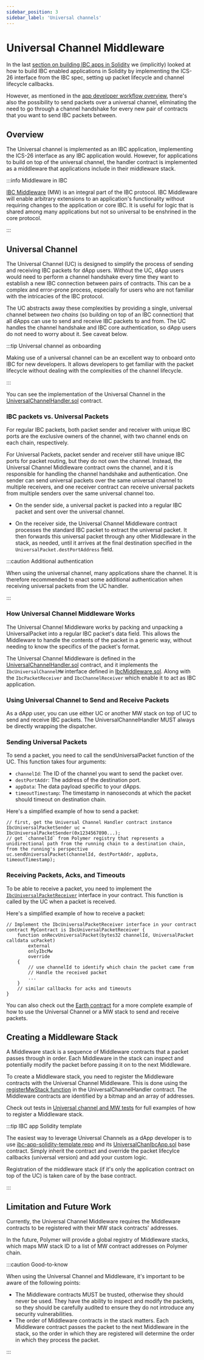```yaml
---
sidebar_position: 3
sidebar_label: 'Universal channels'
---
```

# Universal Channel Middleware

In the last [section on building IBC apps in Solidity](ibc-solidity.md) we (implicitly) looked at how to build IBC enabled applications in Solidity by implementing the ICS-26 interface from the IBC spec, setting up packet lifecycle and channel lifecycle callbacks.

However, as mentioned in the [app developer workflow overview](../dev-workflow/app-dev.md), there's also the possibility to send packets over a universal channel, eliminating the need to go through a channel handshake for every new pair of contracts that you want to send IBC packets between.

## Overview

The Universal channel is implemented as an IBC application, implementing the ICS-26 interface as any IBC application would. However, for applications to build on top of the universal channel, the handler contract is implemented as a middleware that applications include in their middleware stack.

:::info Middleware in IBC

[IBC Middleware](https://github.com/cosmos/ibc/tree/main/spec/app/ics-030-middleware) (MW) is an integral part of the IBC protocol. IBC Middleware will enable arbitrary extensions to an application's functionality without requiring changes to the application or core IBC. It is useful for logic that is shared among many applications but not so universal to be enshrined in the core protocol.

:::

## Universal Channel

The Universal Channel (UC) is designed to simplify the process of sending and receiving IBC packets for dApp users. Without the UC, dApp users would need to perform a channel handshake every time they want to establish a new IBC connection between pairs of contracts. This can be a complex and error-prone process, especially for users who are not familiar with the intricacies of the IBC protocol.

The UC abstracts away these complexities by providing a single, universal channel between *two chains* (so building on top of an IBC connection) that all dApps can use to send and receive IBC packets to and from. The UC handles the channel handshake and IBC core authentication, so dApp users do not need to worry about it. See caveat below.

:::tip Universal channel as onboarding

Making use of a universal channel can be an excellent way to onboard onto IBC for new developers. It allows developers to get familiar with the packet lifecycle without dealing with the complexities of the channel lifecycle.

:::

You can see the implementation of the Universal Channel in the [UniversalChannelHandler.sol](https://github.com/open-ibc/vibc-core-smart-contracts/tree/main/contracts/core/UniversalChannelHandler.sol) contract.

### IBC packets vs. Universal Packets

For regular IBC packets, both packet sender and receiver with unique IBC ports are the exclusive owners of the channel, with two channel ends on each chain, respectively.

For Universal Packets, packet sender and receiver still have unique IBC ports for packet routing, but they do not own the channel. Instead, the Universal Channel Middleware contract owns the channel, and it is responsible for handling the channel handshake and authentication.
One sender can send universal packets over the same universal channel to multiple receivers, and one receiver contract can receive universal packets from multiple senders over the same universal channel too. 

- On the sender side, a universal packet is packed into a regular IBC packet and sent over the universal channel.

- On the receiver side, the Universal Channel Middleware contract processes the standard IBC packet to extract the universal packet. It then forwards this universal packet through any other Middleware in the stack, as needed, until it arrives at the final destination specified in the `UniversalPacket.destPortAddress` field.

:::caution Additional authentication

When using the universal channel, many applications share the channel. It is therefore recommended to enact some additional authentication when receiving universal packets from the UC handler.

:::

### How Universal Channel Middleware Works

The Universal Channel Middleware works by packing and unpacking a UniversalPacket into a regular IBC packet's data field. This allows the Middleware to handle the contents of the packet in a generic way, without needing to know the specifics of the packet's format.

The Universal Channel Middleware is defined in the [UniversalChannelHandler.sol](https://github.com/open-ibc/vibc-core-smart-contracts/tree/main/contracts/core/UniversalChannelHandler.sol) contract, and it implements the `IbcUniversalChannelMW` interface defined in [IbcMiddleware.sol](https://github.com/open-ibc/vibc-core-smart-contracts/blob/main/contracts/interfaces/IbcMiddleware.sol#L117). Along with the `IbcPacketReceiver` and `IbcChannelReceiver` which enable it to act as IBC application.

### Using Universal Channel to Send and Receive Packets 

As a dApp user, you can use either UC or another MW stack on top of UC to send and receive IBC packets. The UniversalChannelHandler MUST always be directly wrapping the dispatcher.

### Sending Universal Packets

To send a packet, you need to call the sendUniversalPacket function of the UC. This function takes four arguments:

- `channelId`: The ID of the channel you want to send the packet over.
- `destPortAddr`: The address of the destination port.
- `appData`: The data payload specific to your dApps.
- `timeoutTimestamp`: The timestamp in nanoseconds at which the packet should timeout on destination chain.

Here's a simplified example of how to send a packet:
```solidity
// first, get the Universal Channel Handler contract instance
IbcUniversalPacketSender uc = IbcUniversalPacketSender(0x1234567890...);
// get `channelId` from Polymer registry that represents a unidirectional path from the running chain to a destination chain, from the running's perspective
uc.sendUniversalPacket(channelId, destPortAddr, appData, timeoutTimestamp);
```

### Receiving Packets, Acks, and Timeouts

To be able to receive a packet, you need to implement the [`IbcUniversalPacketReceiver`](https://github.com/open-ibc/vibc-core-smart-contracts/tree/main/contracts/interfaces/IbcMiddleware.sol#L76) interface in your contract. This function is called by the UC when a packet is received.

Here's a simplified example of how to receive a packet:
```solidity
// Implement the IbcUniversalPacketReceiver interface in your contract
contract MyContract is IbcUniversalPacketReceiver {
    function onRecvUniversalPacket(bytes32 channelId, UniversalPacket calldata ucPacket)
        external
        onlyIbcMw
        override
    {
        // use channelId to identify which chain the packet came from
        // Handle the received packet
        ...
    }
    // similar callbacks for acks and timeouts
}
```

You can also check out the [Earth contract](https://github.com/open-ibc/vibc-core-smart-contracts/tree/main/contracts/examples/Earth.sol) for a more complete example of how to use the Universal Channel or a MW stack to send and receive packets.

## Creating a Middleware Stack

A Middleware stack is a sequence of Middleware contracts that a packet passes through in order. Each Middleware in the stack can inspect and potentially modify the packet before passing it on to the next Middleware.

To create a Middleware stack, you need to register the Middleware contracts with the Universal Channel Middleware. This is done using the [registerMwStack function](https://github.com/open-ibc/vibc-core-smart-contracts/blob/main/contracts/core/UniversalChannelHandler.sol#L141) in the UniversalChannelHandler contract. The Middleware contracts are identified by a bitmap and an array of addresses.

Check out tests in [Universal channel and MW tests](https://github.com/open-ibc/vibc-core-smart-contracts/blob/main/test/universal.channel.t.sol) for full examples of how to register a Middleware stack.

:::tip IBC app Solidity template

The easiest way to leverage Universal Channels as a dApp developer is to use [ibc-app-solidity-template repo](https://github.com/open-ibc/ibc-app-solidity-template) and its [UniversalChanIbcApp.sol](https://github.com/open-ibc/ibc-app-solidity-template/blob/main/contracts/base/UniversalChanIbcApp.sol) base contract. Simply inherit the contract and override the packet lifecylce callbacks (universal version) and add your custom logic.

Registration of the middleware stack (if it's only the application contract on top of the UC) is taken care of by the base contract.

:::

## Limitation and Future Work

Currently, the Universal Channel Middleware requires the Middleware contracts to be registered with their MW stack contracts' addresses. 

In the future, Polymer will provide a global registry of Middleware stacks, which maps MW stack ID to a list of MW contract addresses on Polymer chain. 

:::caution Good-to-know

When using the Universal Channel and Middleware, it's important to be aware of the following points:

- The Middleware contracts MUST be trusted, otherwise they should never be used. They have the ability to inspect and modify the packets, so they should be carefully audited to ensure they do not introduce any security vulnerabilities.
- The order of Middleware contracts in the stack matters. Each Middleware contract passes the packet to the next Middleware in the stack, so the order in which they are registered will determine the order in which they process the packet.

:::
